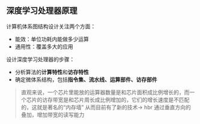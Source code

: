 




## 深度学习处理器原理


计算机体系图结构设计关注两个方面：
+ 能效：单位功耗内能做多少运算
+ 通用性：覆盖多大的应用

设计深度学习处理器的步骤：
+ 分析算法的**计算特性**和**访存特性**
+ 确定微体系结构，包括**指令集、流水线、运算部件、访存部件**

> 直观来说，一个芯片里能放的运算器数量是和芯片面积成比例增长的，而一个芯片的访存带宽是和芯片周长成比例增加的，它们的增长速度是不匹配的，这就是著名的“内存墙”
> 从而目前有了新的技术-> hbr 通过垂直方向的叠加，增加带宽的读写能力

